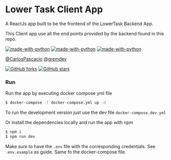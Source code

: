 
# Lower Task Client App

A ReactJs app built to be the frontend of the LowerTask Backend App.

This Client app use all the end points provided by the backend found in this repo.

[![made-with-python](https://img.shields.io/badge/NodeJs-v12.17.0-492.svg)](https://nodejs.org/en/) [![made-with-python](https://img.shields.io/badge/TypeScript-v4.0.5-49f.svg)](https://www.typescriptlang.org/) [![made-with-python](https://img.shields.io/badge/Made%20with-MongoDb-492.svg)](https://www.mongodb.com/en)

[@CarlosPascacio](https://github.com/CarlosPascacio)
[@gremdev](https://github.com/grem-dev)

[![GitHub forks](https://img.shields.io/github/forks/grem-dev/lower-task.svg?style=social&label=Fork&maxAge=2592000)](https://GitHub.com/grem-dev/lower-task/network/) [![GitHub stars](https://img.shields.io/github/stars/grem-dev/lower-task.svg?style=social&label=Star&maxAge=2592000)](https://GitHub.com/grem-dev/lower-task/stargazers/)


### Run
Run the app by executing docker compose yml file 
``` sh
$ docker-compose -f docker-compose.yml up -d
```
To run the development version just use the dev file `docker-compose.dev.yml`

Or install the dependencies locally and run the app with npm
```sh
$ npm i
$ npm run dev
```
Make sure to have the `.env` file with the corresponding credentials. See `.env.example` as guide. Same fo the docker-compose file.
